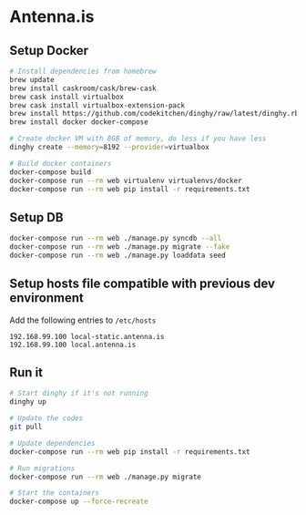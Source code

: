 # Antenna.is

## Setup Docker

```sh
# Install dependencies from homebrew
brew update
brew install caskroom/cask/brew-cask
brew cask install virtualbox
brew cask install virtualbox-extension-pack
brew install https://github.com/codekitchen/dinghy/raw/latest/dinghy.rb
brew install docker docker-compose

# Create docker VM with 8GB of memory, do less if you have less
dinghy create --memory=8192 --provider=virtualbox

# Build docker containers
docker-compose build
docker-compose run --rm web virtualenv virtualenvs/docker
docker-compose run --rm web pip install -r requirements.txt
```

## Setup DB
```sh
docker-compose run --rm web ./manage.py syncdb --all
docker-compose run --rm web ./manage.py migrate --fake
docker-compose run --rm web ./manage.py loaddata seed
```

## Setup hosts file compatible with previous dev environment

Add the following entries to `/etc/hosts`

```
192.168.99.100 local-static.antenna.is
192.168.99.100 local.antenna.is
```

## Run it

```sh
# Start dinghy if it's not running
dinghy up

# Update the codes
git pull

# Update dependencies
docker-compose run --rm web pip install -r requirements.txt

# Run migrations
docker-compose run --rm web ./manage.py migrate

# Start the containers
docker-compose up --force-recreate
```
